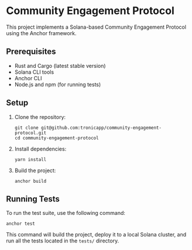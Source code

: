 # Community Engagement Protocol

This project implements a Solana-based Community Engagement Protocol using the Anchor framework.

## Prerequisites

- Rust and Cargo (latest stable version)
- Solana CLI tools
- Anchor CLI
- Node.js and npm (for running tests)

## Setup

1. Clone the repository:
   ```
   git clone git@github.com:tronicapp/community-engagement-protocol.git
   cd community-engagement-protocol
   ```

2. Install dependencies:
   ```
   yarn install
   ```

3. Build the project:
   ```
   anchor build
   ```

## Running Tests

To run the test suite, use the following command:

```
anchor test
```

This command will build the project, deploy it to a local Solana cluster, and run all the tests located in the `tests/` directory.

